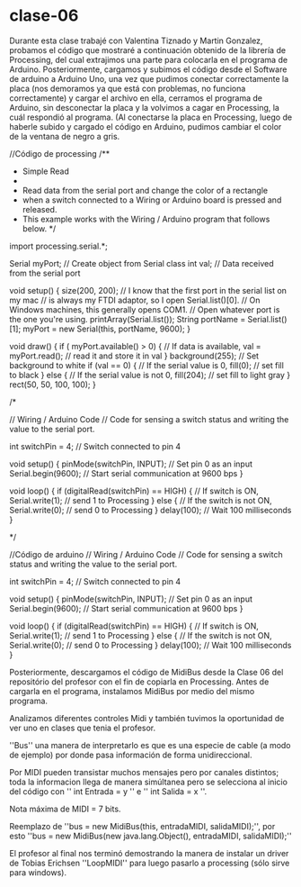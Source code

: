 # clase-06
Durante esta clase trabajé con Valentina Tiznado y Martin Gonzalez, probamos el código que mostraré a continuación obtenido de la librería de Processing, del cual extrajimos una parte para colocarla en el programa de Arduino. Posteriormente, cargamos y subimos el código desde el Software de arduino a Arduino Uno, una vez que pudimos conectar correctamente la placa (nos demoramos ya que está con problemas, no funciona correctamente) y cargar el archivo en ella, cerramos el programa de Arduino, sin desconectar la placa y la volvimos a cagar en Processing, la cuál respondió al programa. (Al conectarse la placa en Processing, luego de haberle subido y cargado el código en Arduino, pudimos cambiar el color de la ventana de negro a gris.

//Código de processing
/**
 * Simple Read
 * 
 * Read data from the serial port and change the color of a rectangle
 * when a switch connected to a Wiring or Arduino board is pressed and released.
 * This example works with the Wiring / Arduino program that follows below.
 */


import processing.serial.*;

Serial myPort;  // Create object from Serial class
int val;      // Data received from the serial port

void setup() 
{
  size(200, 200);
  // I know that the first port in the serial list on my mac
  // is always my  FTDI adaptor, so I open Serial.list()[0].
  // On Windows machines, this generally opens COM1.
  // Open whatever port is the one you're using.
  printArray(Serial.list());
  String portName = Serial.list()[1];
  myPort = new Serial(this, portName, 9600);
}

void draw()
{
  if ( myPort.available() > 0) {  // If data is available,
    val = myPort.read();         // read it and store it in val
  }
  background(255);             // Set background to white
  if (val == 0) {              // If the serial value is 0,
    fill(0);                   // set fill to black
  } 
  else {                       // If the serial value is not 0,
    fill(204);                 // set fill to light gray
  }
  rect(50, 50, 100, 100);
}



/*

// Wiring / Arduino Code
// Code for sensing a switch status and writing the value to the serial port.

int switchPin = 4;                       // Switch connected to pin 4

void setup() {
  pinMode(switchPin, INPUT);             // Set pin 0 as an input
  Serial.begin(9600);                    // Start serial communication at 9600 bps
}

void loop() {
  if (digitalRead(switchPin) == HIGH) {  // If switch is ON,
    Serial.write(1);               // send 1 to Processing
  } else {                               // If the switch is not ON,
    Serial.write(0);               // send 0 to Processing
  }
  delay(100);                            // Wait 100 milliseconds
}

*/


//Código de arduino
// Wiring / Arduino Code
// Code for sensing a switch status and writing the value to the serial port.

int switchPin = 4;                       // Switch connected to pin 4

void setup() {
  pinMode(switchPin, INPUT);             // Set pin 0 as an input
  Serial.begin(9600);                    // Start serial communication at 9600 bps
}

void loop() {
  if (digitalRead(switchPin) == HIGH) {  // If switch is ON,
    Serial.write(1);               // send 1 to Processing
  } else {                               // If the switch is not ON,
    Serial.write(0);               // send 0 to Processing
  }
  delay(100);                            // Wait 100 milliseconds
}

Posteriormente, descargamos el código de MidiBus desde la Clase 06 del repositório del profesor con el fin de copiarla en Processing. Antes de cargarla en el programa, instalamos MidiBus por medio del mismo programa.

Analizamos diferentes controles Midi y también tuvimos la oportunidad de ver uno en clases que tenia el profesor.

''Bus'' una manera de interpretarlo es que es una especie de cable (a modo de ejemplo) por donde pasa información de forma unidireccional.

Por MIDI pueden transistar muchos mensajes pero por canales distintos; toda la informacion llega de manera simúltanea pero se selecciona al inicio del código con '' int Entrada = y '' e '' int Salida = x ''.

Nota máxima de MIDI = 7 bits.

Reemplazo de ''bus = new MidiBus(this, entradaMIDI, salidaMIDI);'', por esto ''bus = new MidiBus(new java.lang.Object(), entradaMIDI, salidaMIDI);''

El profesor al final nos terminó demostrando la manera de instalar un driver de Tobias Erichsen ''LoopMIDI'' para luego pasarlo a processing (sólo sirve para windows).

